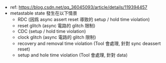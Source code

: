 - ref: https://blog.csdn.net/qq_36045093/article/details/119394457
- metastable state 發生在以下情景
	- RDC (因爲 async assert reset 導致的 setup / hold time violation)
	- reset glitch (async 電路的 glitch 限制)
	- CDC (setup / hold time violation)
	- clock glitch (async 電路的 glitch 限制)
	- recovery and removal time violation (Tool 會處理, 針對 sync deassert reset)
	- setup and hole time violation (Tool 會處理, 針對 data)